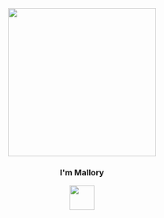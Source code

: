 <div id="header" align="center">
  <img src="https://media.giphy.com/media/Qo2dupDib32rkTY4hX/giphy.gif" width="300"/>
  <h3> I'm Mallory </h3>
  <a href="https://twitter.com/MalloryCvlh">
    <img src="https://media.giphy.com/media/H508mck9ufO9q6z76O/giphy.gif" width="50">
  </a>
</div>
